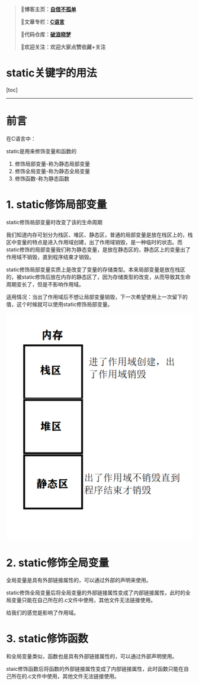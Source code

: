 > **🍕博客主页：️[自信不孤单](https://blog.csdn.net/czh1592272237)**
>
> **🍬文章专栏：[C语言](https://blog.csdn.net/czh1592272237/category_12209876.html)**
>
> **🍚代码仓库：[破浪晓梦](https://gitee.com/polang-xiaomeng/study_c)**
>
> **🍭欢迎关注：欢迎大家点赞收藏+关注**

# static关键字的用法

[toc]

---

# 前言

在C语言中：

static是用来修饰变量和函数的

1. 修饰局部变量-称为静态局部变量
2. 修饰全局变量-称为静态全局变量
3. 修饰函数-称为静态函数

# 1. static修饰局部变量

static修饰局部变量时改变了该的生命周期

我们知道内存可划分为栈区、堆区、静态区，普通的局部变量是放在栈区上的，栈区中变量的特点是进入作用域创建，出了作用域销毁，是一种临时的状态。而static修饰的局部变量我们称为静态变量，是放在静态区的，静态区上的变量出了作用域不销毁，直到程序结束才销毁。

static修饰局部变量实质上是改变了变量的存储类型。本来局部变量是放在栈区的，被static修饰后放在内存的静态区了，因为存储类型的改变，从而导致其生命周期变长了，但是不影响作用域。

适用情况：当出了作用域后不想让局部变量销毁，下一次希望使用上一次留下的值，这个时候就可以使用static修饰局部变量。

![无标题](无标题.png)

# 2. static修饰全局变量

全局变量是具有外部链接属性的，可以通过外部的声明来使用。

static修饰全局变量后将全局变量的外部链接属性变成了内部链接属性，此时的全局变量只能在自己所在的.c文件中使用，其他文件无法链接使用。

给我们的感觉是影响了作用域。

# 3. static修饰函数

和全局变量类似，函数也是具有外部链接属性的，可以通过外部声明使用。

staic修饰函数后将函数的外部链接属性变成了内部链接属性，此时函数只能在自己所在的.c文件中使用，其他文件无法链接使用。
